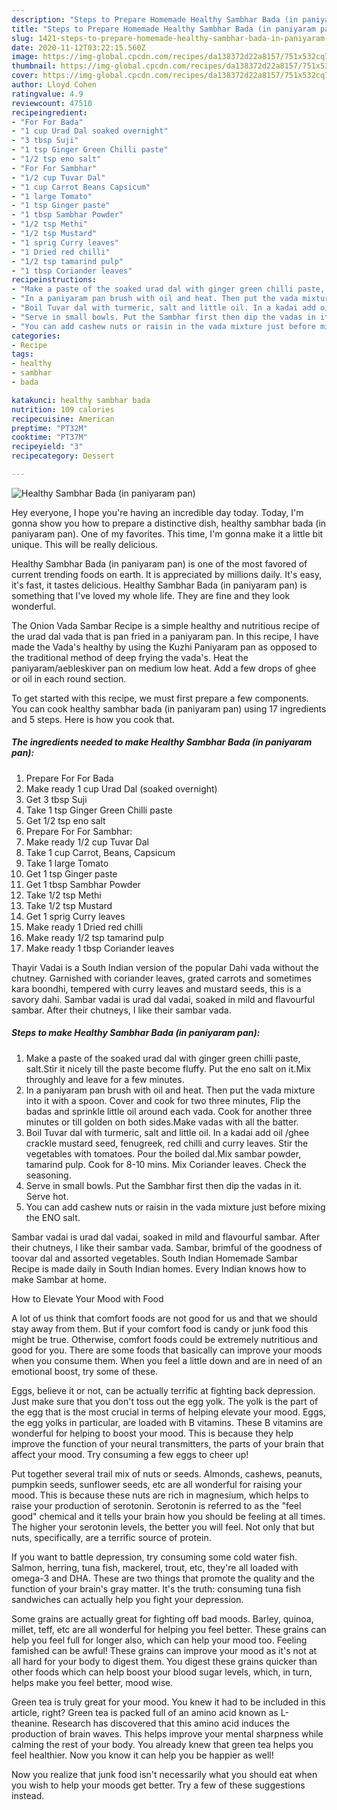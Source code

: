 ```yaml
---
description: "Steps to Prepare Homemade Healthy Sambhar Bada (in paniyaram pan)"
title: "Steps to Prepare Homemade Healthy Sambhar Bada (in paniyaram pan)"
slug: 1421-steps-to-prepare-homemade-healthy-sambhar-bada-in-paniyaram-pan
date: 2020-11-12T03:22:15.560Z
image: https://img-global.cpcdn.com/recipes/da138372d22a8157/751x532cq70/healthy-sambhar-bada-in-paniyaram-pan-recipe-main-photo.jpg
thumbnail: https://img-global.cpcdn.com/recipes/da138372d22a8157/751x532cq70/healthy-sambhar-bada-in-paniyaram-pan-recipe-main-photo.jpg
cover: https://img-global.cpcdn.com/recipes/da138372d22a8157/751x532cq70/healthy-sambhar-bada-in-paniyaram-pan-recipe-main-photo.jpg
author: Lloyd Cohen
ratingvalue: 4.9
reviewcount: 47510
recipeingredient:
- "For For Bada"
- "1 cup Urad Dal soaked overnight"
- "3 tbsp Suji"
- "1 tsp Ginger Green Chilli paste"
- "1/2 tsp eno salt"
- "For For Sambhar"
- "1/2 cup Tuvar Dal"
- "1 cup Carrot Beans Capsicum"
- "1 large Tomato"
- "1 tsp Ginger paste"
- "1 tbsp Sambhar Powder"
- "1/2 tsp Methi"
- "1/2 tsp Mustard"
- "1 sprig Curry leaves"
- "1 Dried red chilli"
- "1/2 tsp tamarind pulp"
- "1 tbsp Coriander leaves"
recipeinstructions:
- "Make a paste of the soaked urad dal with ginger green chilli paste, salt.Stir it nicely till the paste become fluffy. Put the eno salt on it.Mix throughly and leave for a few minutes."
- "In a paniyaram pan brush with oil and heat. Then put the vada mixture into it with a spoon. Cover and cook for two three minutes, Flip the badas and sprinkle little oil around each vada. Cook for another three minutes or till golden on both sides.Make vadas with all the batter."
- "Boil Tuvar dal with turmeric, salt and little oil. In a kadai add oil /ghee crackle mustard seed, fenugreek, red chilli and curry leaves. Stir the vegetables with tomatoes. Pour the boiled dal.Mix sambar powder, tamarind pulp. Cook for 8-10 mins. Mix Coriander leaves. Check the seasoning."
- "Serve in small bowls. Put the Sambhar first then dip the vadas in it. Serve hot."
- "You can add cashew nuts or raisin in the vada mixture just before mixing the ENO salt."
categories:
- Recipe
tags:
- healthy
- sambhar
- bada

katakunci: healthy sambhar bada 
nutrition: 109 calories
recipecuisine: American
preptime: "PT32M"
cooktime: "PT37M"
recipeyield: "3"
recipecategory: Dessert

---
```



![Healthy Sambhar Bada (in paniyaram pan)](https://img-global.cpcdn.com/recipes/da138372d22a8157/751x532cq70/healthy-sambhar-bada-in-paniyaram-pan-recipe-main-photo.jpg)

Hey everyone, I hope you're having an incredible day today. Today, I'm gonna show you how to prepare a distinctive dish, healthy sambhar bada (in paniyaram pan). One of my favorites. This time, I'm gonna make it a little bit unique. This will be really delicious.

Healthy Sambhar Bada (in paniyaram pan) is one of the most favored of current trending foods on earth. It is appreciated by millions daily. It's easy, it's fast, it tastes delicious. Healthy Sambhar Bada (in paniyaram pan) is something that I've loved my whole life. They are fine and they look wonderful.

The Onion Vada Sambar Recipe is a simple healthy and nutritious recipe of the urad dal vada that is pan fried in a paniyaram pan. In this recipe, I have made the Vada&#39;s healthy by using the Kuzhi Paniyaram pan as opposed to the traditional method of deep frying the vada&#39;s. Heat the paniyaram/aebleskiver pan on medium low heat. Add a few drops of ghee or oil in each round section.


To get started with this recipe, we must first prepare a few components. You can cook healthy sambhar bada (in paniyaram pan) using 17 ingredients and 5 steps. Here is how you cook that.

<!--inarticleads1-->

##### The ingredients needed to make Healthy Sambhar Bada (in paniyaram pan):

1. Prepare For For Bada
1. Make ready 1 cup Urad Dal (soaked overnight)
1. Get 3 tbsp Suji
1. Take 1 tsp Ginger Green Chilli paste
1. Get 1/2 tsp eno salt
1. Prepare For For Sambhar:
1. Make ready 1/2 cup Tuvar Dal
1. Take 1 cup Carrot, Beans, Capsicum
1. Take 1 large Tomato
1. Get 1 tsp Ginger paste
1. Get 1 tbsp Sambhar Powder
1. Take 1/2 tsp Methi
1. Take 1/2 tsp Mustard
1. Get 1 sprig Curry leaves
1. Make ready 1 Dried red chilli
1. Make ready 1/2 tsp tamarind pulp
1. Make ready 1 tbsp Coriander leaves


Thayir Vadai is a South Indian version of the popular Dahi vada without the chutney. Garnished with coriander leaves, grated carrots and sometimes kara boondhi, tempered with curry leaves and mustard seeds, this is a savory dahi. Sambar vadai is urad dal vadai, soaked in mild and flavourful sambar. After their chutneys, I like their sambar vada. 

<!--inarticleads2-->

##### Steps to make Healthy Sambhar Bada (in paniyaram pan):

1. Make a paste of the soaked urad dal with ginger green chilli paste, salt.Stir it nicely till the paste become fluffy. Put the eno salt on it.Mix throughly and leave for a few minutes.
1. In a paniyaram pan brush with oil and heat. Then put the vada mixture into it with a spoon. Cover and cook for two three minutes, Flip the badas and sprinkle little oil around each vada. Cook for another three minutes or till golden on both sides.Make vadas with all the batter.
1. Boil Tuvar dal with turmeric, salt and little oil. In a kadai add oil /ghee crackle mustard seed, fenugreek, red chilli and curry leaves. Stir the vegetables with tomatoes. Pour the boiled dal.Mix sambar powder, tamarind pulp. Cook for 8-10 mins. Mix Coriander leaves. Check the seasoning.
1. Serve in small bowls. Put the Sambhar first then dip the vadas in it. Serve hot.
1. You can add cashew nuts or raisin in the vada mixture just before mixing the ENO salt.


Sambar vadai is urad dal vadai, soaked in mild and flavourful sambar. After their chutneys, I like their sambar vada. Sambar, brimful of the goodness of toovar dal and assorted vegetables. South Indian Homemade Sambar Recipe is made daily in South Indian homes. Every Indian knows how to make Sambar at home. 

How to Elevate Your Mood with Food


A lot of us think that comfort foods are not good for us and that we should stay away from them. But if your comfort food is candy or junk food this might be true. Otherwise, comfort foods could be extremely nutritious and good for you. There are some foods that basically can improve your moods when you consume them. When you feel a little down and are in need of an emotional boost, try some of these.

Eggs, believe it or not, can be actually terrific at fighting back depression. Just make sure that you don't toss out the egg yolk. The yolk is the part of the egg that is the most crucial in terms of helping elevate your mood. Eggs, the egg yolks in particular, are loaded with B vitamins. These B vitamins are wonderful for helping to boost your mood. This is because they help improve the function of your neural transmitters, the parts of your brain that affect your mood. Try consuming a few eggs to cheer up!

Put together several trail mix of nuts or seeds. Almonds, cashews, peanuts, pumpkin seeds, sunflower seeds, etc are all wonderful for raising your mood. This is because these nuts are rich in magnesium, which helps to raise your production of serotonin. Serotonin is referred to as the "feel good" chemical and it tells your brain how you should be feeling at all times. The higher your serotonin levels, the better you will feel. Not only that but nuts, specifically, are a terrific source of protein.

If you want to battle depression, try consuming some cold water fish. Salmon, herring, tuna fish, mackerel, trout, etc, they're all loaded with omega-3 and DHA. These are two things that promote the quality and the function of your brain's gray matter. It's the truth: consuming tuna fish sandwiches can actually help you fight your depression. 

Some grains are actually great for fighting off bad moods. Barley, quinoa, millet, teff, etc are all wonderful for helping you feel better. These grains can help you feel full for longer also, which can help your mood too. Feeling famished can be awful! These grains can improve your mood as it's not at all hard for your body to digest them. You digest these grains quicker than other foods which can help boost your blood sugar levels, which, in turn, helps make you feel better, mood wise.

Green tea is truly great for your mood. You knew it had to be included in this article, right? Green tea is packed full of an amino acid known as L-theanine. Research has discovered that this amino acid induces the production of brain waves. This helps improve your mental sharpness while calming the rest of your body. You already knew that green tea helps you feel healthier. Now you know it can help you be happier as well!

Now you realize that junk food isn't necessarily what you should eat when you wish to help your moods get better. Try  a few  of  these  suggestions  instead.

